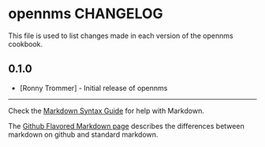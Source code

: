 opennms CHANGELOG
=================

This file is used to list changes made in each version of the opennms cookbook.

0.1.0
-----
- [Ronny Trommer] - Initial release of opennms

- - -
Check the [Markdown Syntax Guide](http://daringfireball.net/projects/markdown/syntax) for help with Markdown.

The [Github Flavored Markdown page](http://github.github.com/github-flavored-markdown/) describes the differences between markdown on github and standard markdown.
